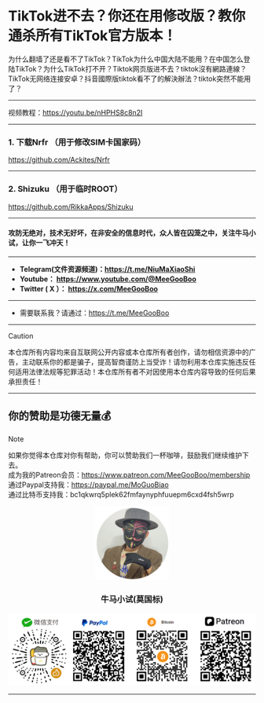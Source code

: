 # TikTok进不去？你还在用修改版？教你通杀所有TikTok官方版本！

为什么翻墙了还是看不了TikTok？TikTok为什么中国大陆不能用？在中国怎么登陆TikTok？为什么TikTok打不开？Tiktok网页版进不去？tiktok沒有網路連線？TikTok无网络连接安卓？抖音國際版tiktok看不了的解決辦法？tiktok突然不能用了？

****

视频教程：https://youtu.be/nHPHS8c8n2I

****

### 1. 下载Nrfr （用于修改SIM卡国家码）

https://github.com/Ackites/Nrfr

****

### 2. Shizuku （用于临时ROOT）

https://github.com/RikkaApps/Shizuku

****

#### 攻防无绝对，技术无好坏，在非安全的信息时代，众人皆在囚笼之中，关注牛马小试，让你一飞冲天！

****

- **Telegram(文件资源频道)：https://t.me/NiuMaXiaoShi**
- **Youtube：  https://www.youtube.com/@MeeGooBoo**
- **Twitter ( X ）：  https://x.com/MeeGooBoo**

****
- 需要联系我？请通过：https://t.me/MeeGooBoo
****

> [!CAUTION]
>
> 本仓库所有内容均来自互联网公开内容或本仓库所有者创作，请勿相信资源中的广告，主动联系你的都是骗子，提高智商谨防上当受诈！请勿利用本仓库实施违反任何适用法律法规等犯罪活动！本仓库所有者不对因使用本仓库内容导致的任何后果承担责任！

****

## 你的赞助是功德无量💰

> [!NOTE]
>
> 如果你觉得本仓库对你有帮助，你可以赞助我们一杯咖啡，鼓励我们继续维护下去。<br>
> 成为我的Patreon会员：https://www.patreon.com/MeeGooBoo/membership<br>
> 通过Paypal支持我：https://paypal.me/MoGuoBiao<br>
> 通过比特币支持我：bc1qkwrq5plek62fmfaynyphfuuepm6cxd4fsh5wrp



<p align="center" >
    <img src="https://raw.githubusercontent.com/MeeGooBoo/2025/refs/heads/main/static/imgs/logo.png" width="150">
    <h3 align="center">牛马小试(莫国标)</h3>
    <p align="center">
        <img src="https://raw.githubusercontent.com/MeeGooBoo/2025/refs/heads/main/static/imgs/pays.png">
    </p>
</p>

****
